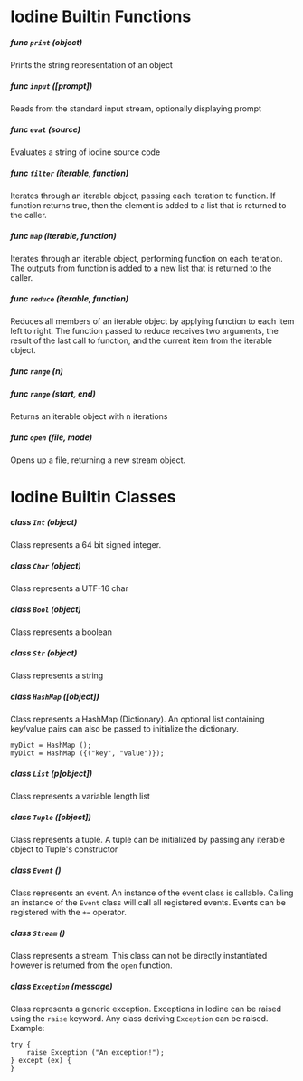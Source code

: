 # Iodine Builtin Functions

##### func ```print``` (object)
Prints the string representation of an object
##### func ```input``` ([prompt])
Reads from the standard input stream, optionally displaying prompt
##### func ```eval``` (source)
Evaluates a string of iodine source code
##### func ```filter``` (iterable, function)
Iterates through an iterable object, passing each iteration to function. If function returns true, then the element is added to a list that is returned to the caller.
##### func ```map``` (iterable, function)
Iterates through an iterable object, performing function on each iteration. The outputs from function is added to a new list that is returned to the caller.
##### func ```reduce``` (iterable, function)
Reduces all members of an iterable object by applying function to each item left to right. The function passed to reduce receives two arguments, the result of the last call to function, and the current item from the iterable object.  
##### func ```range``` (n)
##### func ```range``` (start, end)
Returns an iterable object with n iterations 
##### func ```open``` (file, mode)
Opens up a file, returning a new stream object.
# Iodine Builtin Classes
##### class ```Int``` (object)
Class represents a 64 bit signed integer. 
##### class ```Char``` (object)
Class represents a UTF-16 char
##### class ```Bool``` (object)
Class represents a boolean
##### class ```Str``` (object)
Class represents a string
##### class ```HashMap``` ([object])
Class represents a HashMap (Dictionary). An optional list containing key/value pairs can also be passed to initialize the dictionary.
```
myDict = HashMap ();
myDict = HashMap ({("key", "value")});
```
##### class ```List``` (p[object])
Class represents a variable length list
##### class ```Tuple``` ([object])
Class represents a tuple. A tuple can be initialized by passing any iterable object to Tuple's constructor
##### class ```Event``` ()
Class represents an event. An instance of the event class is callable. Calling an instance of the ```Event``` class will call all registered events. Events can be registered with the ```+=``` operator.
##### class ```Stream``` ()
Class represents a stream. This class can not be directly instantiated however is returned from the ```open``` function.
##### class ```Exception``` (message)
Class represents a generic exception. Exceptions in Iodine can be raised using the ```raise``` keyword. Any class deriving ```Exception``` can be raised.
Example:
```
try {
    raise Exception ("An exception!");
} except (ex) {
}
```

